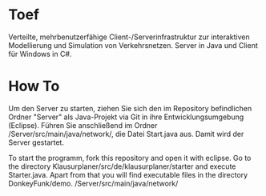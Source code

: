 Toef
====

Verteilte, mehrbenutzerfähige Client-/Serverinfrastruktur zur interaktiven Modellierung und Simulation von Verkehrsnetzen. Server in Java und Client für Windows in C#.

How To 
======

Um den Server zu starten, ziehen Sie sich den im Repository befindlichen Ordner "Server" als Java-Projekt via Git in ihre Entwicklungsumgebung (Eclipse). Führen Sie anschließend im Ordner /Server/src/main/java/network/, die Datei Start.java aus. Damit wird der Server gestartet.

To start the programm, fork this repository and open it with eclipse. Go to the directory Klausurplaner/src/de/klausurplaner/starter and execute Starter.java. Apart from that you will find executable files in the directory DonkeyFunk/demo.
/Server/src/main/java/network/

